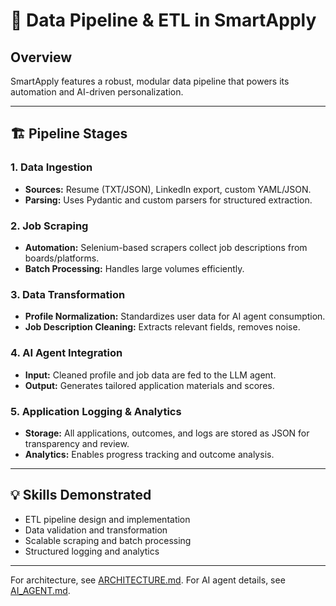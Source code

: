 # 🔄 Data Pipeline & ETL in SmartApply

## Overview
SmartApply features a robust, modular data pipeline that powers its automation and AI-driven personalization.

---

## 🏗️ Pipeline Stages

### 1. Data Ingestion
- **Sources:** Resume (TXT/JSON), LinkedIn export, custom YAML/JSON.
- **Parsing:** Uses Pydantic and custom parsers for structured extraction.

### 2. Job Scraping
- **Automation:** Selenium-based scrapers collect job descriptions from boards/platforms.
- **Batch Processing:** Handles large volumes efficiently.

### 3. Data Transformation
- **Profile Normalization:** Standardizes user data for AI agent consumption.
- **Job Description Cleaning:** Extracts relevant fields, removes noise.

### 4. AI Agent Integration
- **Input:** Cleaned profile and job data are fed to the LLM agent.
- **Output:** Generates tailored application materials and scores.

### 5. Application Logging & Analytics
- **Storage:** All applications, outcomes, and logs are stored as JSON for transparency and review.
- **Analytics:** Enables progress tracking and outcome analysis.

---

## 💡 Skills Demonstrated
- ETL pipeline design and implementation
- Data validation and transformation
- Scalable scraping and batch processing
- Structured logging and analytics

---

For architecture, see [ARCHITECTURE.md](ARCHITECTURE.md).
For AI agent details, see [AI_AGENT.md](AI_AGENT.md). 